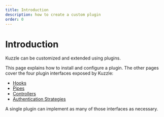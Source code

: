 ```yaml
---
title: Introduction
description: how to create a custom plugin
order: 0
---
```


# Introduction

Kuzzle can be customized and extended using plugins.

This page explains how to install and configure a plugin. The other pages cover the four plugin interfaces exposed by Kuzzle:

- [Hooks](/core/1/plugins/hooks/)
- [Pipes](/core/1/plugins/pipes/)
- [Controllers](/core/1/plugins/controllers/)
- [Authentication Strategies](/core/1/plugins/strategies/overview/)

A single plugin can implement as many of those interfaces as necessary.
